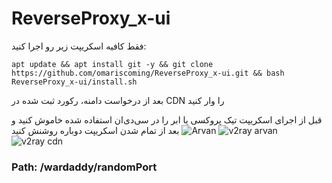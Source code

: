 # ReverseProxy_x-ui

فقط کافیه اسکریپت زیر رو اجرا کنید:
```
apt update && apt install git -y && git clone https://github.com/omariscoming/ReverseProxy_x-ui.git && bash ReverseProxy_x-ui/install.sh

```
بعد از درخواست دامنه، رکورد ثبت شده در CDN را وار کنید

قبل از اجرای اسکریپت تیک پروکسی یا ابر را در سی‌دی‌ان استفاده شده خاموش کنید و بعد از تمام شدن اسکریپت دوباره روشنش کنید
![Arvan](https://github.com/omariscoming/ReverseProxy_x-ui/blob/main/Picsart_23-02-06_19-21-05-190.png)
![v2ray arvan](https://github.com/omariscoming/ReverseProxy_x-ui/blob/main/Picsart_23-02-06_19-04-44-413.jpg)
![v2ray cdn](https://github.com/omariscoming/ReverseProxy_x-ui/blob/main/Picsart_23-02-06_19-06-25-873.jpg)


### Path: /wardaddy/randomPort

